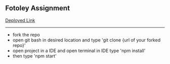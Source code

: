 ## Fotoley Assignment

[Deployed Link](https://fotoley-assignment-chetan-dighole.netlify.app/)

***

- fork the repo
- open git bash in desired location and type 'git clone {url of your forked repo}'
- open project in a IDE and open terminal in IDE type 'npm install'
- then type 'npm start'
